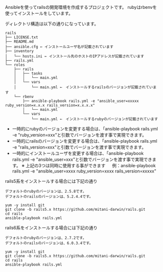 Ansibleを使ってrailsの開発環境を作成するプロジェクトです。
rubyはrbenvを使ってインストールをしています。

ディレクトリ構造は以下の通りになっています。
```
rails
├── LICENSE.txt
├── README.md
├── ansible.cfg ← インストールユーザ名が記載されています
├── inventory
│   └── hosts.ini ← インストール先のホストのIPアドレスが記載されています
├── rails.yml
└── roles
    ├── rails
    │   ├── tasks
    │   │   └── main.yml
    │   └── vars
    │       └── main.yml ←　インストールするrailsのバージョンが記載されています
    └── rbenv
        ├── ansible-playbook rails.yml -e "ansible_user=xxxxx ruby_version=x.x.x rails_version=x.x.x.x"
        │   └── main.yml
        └── vars
            └── main.yml ←　インストールするrubyのバージョンが記載されています
```

- 一時的にrubyのバージョンを変更する場合は、「ansible-playbook rails.yml -e "ruby_version=xxx"と引数でバージョンを渡す事で実現できます。
- 一時的にrailsのバージョンを変更する場合は、「ansible-playbook rails.yml -e "rails_version=xxx"と引数でバージョンを渡す事で実現できます。
- 一時的にインストールユーザを変更する場合は、「ansible-playbook rails.yml -e "ansible_user=xxx"と引数でバージョンを渡す事で実現できます。
※ 上記の3つは同時に使用する事ができます
　 例：ansible-playbook rails.yml -e "ansible_user=xxxx ruby_version=xxxx rails_version=xxxxx"

rails5系をインストールする場合には下記の通り
```
デフォルトのrubyのバージョンは、2.5.8です。
デフォルトのrailsのバージョンは、5.2.4.4です。

yum -y install git
git clone -b rails5.x https://github.com/mitani-darwin/rails.git
cd rails
ansible-playbook rails.yml
```

rails6系をインストールする場合には下記の通り
```
デフォルトのrubyのバージョンは、2.7.2です。
デフォルトのrailsのバージョンは、6.0.3.4です。

yum -y install git
git clone -b rails5.x https://github.com/mitani-darwin/rails.git
cd rails
ansible-playbook rails.yml

